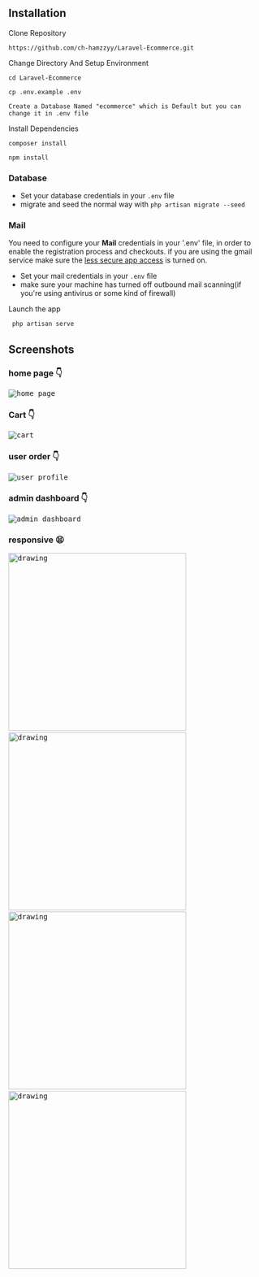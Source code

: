 ## Installation

Clone Repository

```
https://github.com/ch-hamzzyy/Laravel-Ecommerce.git
```

Change Directory And Setup Environment
```
cd Laravel-Ecommerce
```
```
cp .env.example .env
```
`Create a Database Named "ecommerce" which is Default but you can change it in .env file`

Install Dependencies 

```
composer install
```
```
npm install
```
### Database

* Set your database credentials in your `.env` file
* migrate and seed the normal way with `php artisan migrate --seed`

### Mail

You need to configure your **Mail** credentials in your '.env' file, in order to enable the registration process and checkouts. if you are using the gmail service
make sure the [less secure app access](https://myaccount.google.com/lesssecureapps) is turned on.

* Set your mail credentials in your `.env` file
* make sure your machine has turned off outbound mail scanning(if you're using antivirus or some kind of firewall)

Launch the app
```bash
 php artisan serve
 ```

## Screenshots

### home page :point_down:
<kbd>![home page](https://github.com/kunal254/laravel-8-ecommerce/blob/main/public/screens/home.png)</kbd>
### Cart :point_down:
<kbd>![cart](https://github.com/kunal254/laravel-8-ecommerce/blob/main/public/screens/cart.png)</kbd>
### user order :point_down:
<kbd>![user profile](https://github.com/kunal254/laravel-8-ecommerce/blob/main/public/screens/user_order.png)</kbd>
### admin dashboard :point_down:
<kbd>![admin dashboard](https://github.com/kunal254/laravel-8-ecommerce/blob/main/public/screens/admin_dashboard.png)</kbd>

### responsive :tired_face:

<kbd><img src="https://github.com/kunal254/laravel-8-ecommerce/blob/main/public/screens/orders_on_phone.jpg" alt="drawing" height="350"/></kbd>&nbsp;&nbsp;&nbsp;<kbd><img src="https://github.com/kunal254/laravel-8-ecommerce/blob/main/public/screens/adminORD_on_phone.jpg" alt="drawing" height="350"/></kbd>&nbsp;&nbsp;&nbsp;<kbd><img src="https://github.com/kunal254/laravel-8-ecommerce/blob/main/public/screens/cart_on_phone.jpg" alt="drawing" height="350"/></kbd>&nbsp;&nbsp;&nbsp;<kbd><img src="https://github.com/kunal254/laravel-8-ecommerce/blob/main/public/screens/shop_on_phone.jpg" alt="drawing" height="350"/></kbd>

